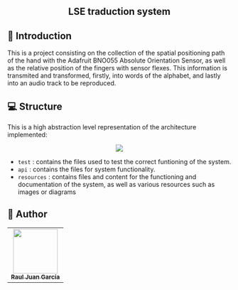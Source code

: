 <h2 align="center">  LSE traduction system </h2>

##  📲 Introduction

This is a project consisting on the collection of the spatial positioning path of the hand with the Adafruit BNO055 Absolute Orientation Sensor, as well as the relative position of the fingers with sensor flexes. 
This information is transmited and transformed, firstly, into words of the alphabet, and lastly into an audio track to be reproduced.

## 💻 Structure

This is a high abstraction level representation of the architecture implemented:

<p align="center">
  <img src="https://github.com/Sanctuaryx/TFG/blob/INT/resources/Architecture.png?raw=true" hspace="20">
</p>

* ``test`` : contains the files used to test the correct funtioning of the system.
* ``api`` :  contains the files for system functionality.
* ``resources`` : contains files and content for the functioning and documentation of the system, as well as various resources such as images or diagrams

## 👥 Author
<table>
<tr>
    <td align="center"><a href="https://github.com/Sanctuaryx"><img src="https://avatars.githubusercontent.com/u/80971057?v=4" width="100px;" alt=""/><br /><sub><b>Raul Juan García</b></sub></a></td>
</tr>
